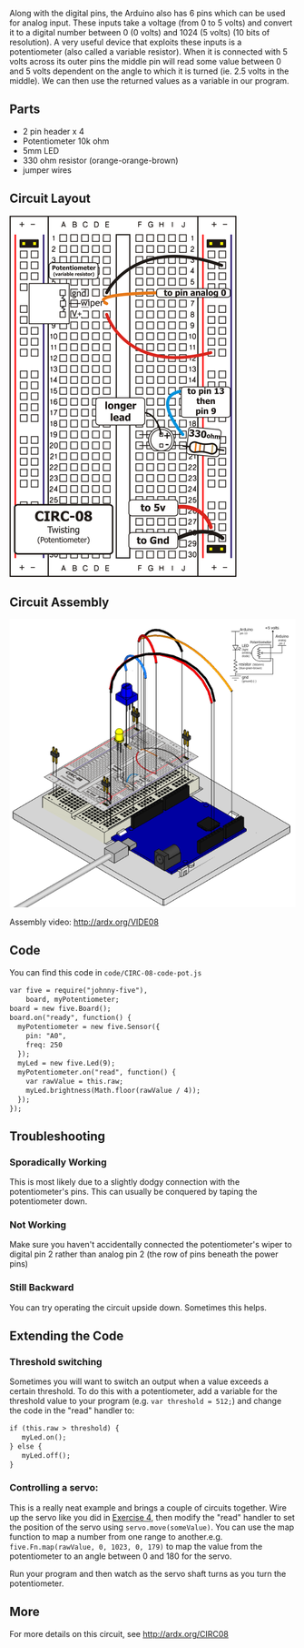 
Along with the digital pins, the Arduino also has 6
pins which can be used for analog input. These
inputs take a voltage (from 0 to 5 volts) and convert
it to a digital number between 0 (0 volts) and 1024 (5 volts) (10 bits of resolution). A very useful device that exploits these inputs is a potentiometer (also called a variable resistor). When it is connected with 5 volts across its outer pins the middle pin will read some value between 0 and 5 volts dependent on the angle to which it is turned (ie. 2.5 volts in the middle). We can then use the returned values as a variable in our program.

<a id="parts"></a>
## Parts

* 2 pin header x 4
* Potentiometer 10k ohm
* 5mm LED
* 330 ohm resistor (orange-orange-brown)
* jumper wires

<a id="circuit"></a>
## Circuit Layout
[<img style="max-width:400px" src="../../images/circ/CIRC08-sheet-small.png" alt="Circuit Layout"/>](../../images/circ/CIRC08-sheet.png)

<a id="assembly"></a>
## Circuit Assembly
![Assembly Diagram](../../images/assembly/CIRC-08-3dexploded.png "Assembly Diagram")

Assembly video: http://ardx.org/VIDE08

<a id="code"></a>
## Code

You can find this code in `code/CIRC-08-code-pot.js`

	var five = require("johnny-five"),
	    board, myPotentiometer;
	board = new five.Board();
	board.on("ready", function() {
	  myPotentiometer = new five.Sensor({
	    pin: "A0",
	    freq: 250
	  });
	  myLed = new five.Led(9);
	  myPotentiometer.on("read", function() {
	    var rawValue = this.raw;
	    myLed.brightness(Math.floor(rawValue / 4));
	  });
	});


<a id="troubleshooting"></a>
## Troubleshooting

### Sporadically Working
This is most likely due to a slightly dodgy connection with the potentiometer's pins. This can usually be conquered by taping the potentiometer down.

### Not Working
Make sure you haven't accidentally connected the potentiometer's wiper to digital pin 2 rather than analog pin 2 (the row of pins beneath the power pins)

### Still Backward
You can try operating the circuit upside down. Sometimes this helps.

<a id="extending"></a>
## Extending the Code

### Threshold switching

Sometimes you will want to switch an output when a value exceeds a certain threshold. To do this with a potentiometer, add a variable for the threshold value to your program (e.g. `var threshold = 512;`) and change the code in the "read" handler to:
    
	if (this.raw > threshold) {
	   myLed.on();
	} else {
	   myLed.off();   
	}

### Controlling a servo:
This is a really neat example and brings a couple of circuits together. Wire up the servo like you did in [Exercise 4](/exercises/4), then modify the "read" handler to set the position of the servo using `servo.move(someValue)`. You can use the map function to map a number from one range to another.e.g. `five.Fn.map(rawValue, 0, 1023, 0, 179)` to map the value from the potentiometer to an angle between 0 and 180 for the servo.

Run your program and then watch as the servo shaft turns as you turn the potentiometer.

<a id="more"></a>
## More

For more details on this circuit, see http://ardx.org/CIRC08